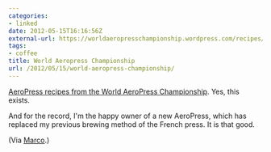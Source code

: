 ```yaml
---
categories:
- linked
date: 2012-05-15T16:16:56Z
external-url: https://worldaeropresschampionship.wordpress.com/recipes/
tags:
- coffee
title: World Aeropress Championship
url: /2012/05/15/world-aeropress-championship/
---
```


[AeroPress recipes from the World AeroPress Championship](https://worldaeropresschampionship.wordpress.com/recipes/). Yes, this exists.

And for the record, I'm the happy owner of a new AeroPress, which has replaced my previous brewing method of the French press. It is that good.

(Via [Marco](http://www.marco.org/2012/05/14/world-aeropress-championship-recipe).)
